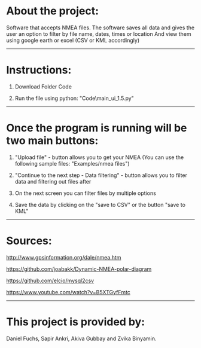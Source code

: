 About the project:
=============
Software that accepts NMEA files.
The software saves all data and gives the user an option to filter by file name, dates, times or location
And view them using google earth or excel (CSV or KML accordingly)

----------

Instructions:
=============

1. Download Folder Code

2. Run the file using python: "Code\main_ui_1.5.py"

----------

Once the program is running will be two main buttons:
=============

1. "Upload file" - button allows you to get your NMEA
(You can use the following sample files: "Examples/nmea files")

2. "Continue to the next step - Data filtering" - button allows you to filter data and filtering out files after

3. On the next screen you can filter files by multiple options

4. Save the data by clicking on the "save to CSV" or the button "save to KML"


----------
Sources:
=============

http://www.gpsinformation.org/dale/nmea.htm

https://github.com/joabakk/Dynamic-NMEA-polar-diagram 

https://github.com/elcio/mysql2csv 

https://www.youtube.com/watch?v=B5XTGyfFmtc 

----------

This project is provided by:
=============

Daniel Fuchs, Sapir Ankri, Akiva Gubbay and Zvika Binyamin.



